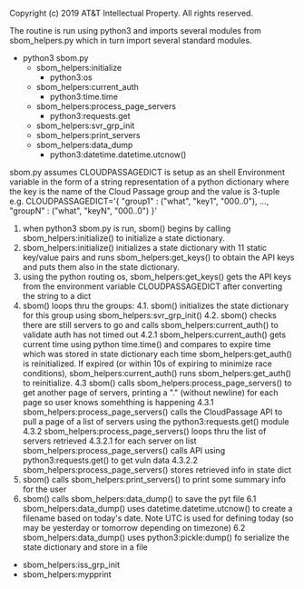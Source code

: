 Copyright (c) 2019 AT&T Intellectual Property. All rights reserved.

The routine is run using python3
and imports several modules from sbom_helpers.py
which in turn import several standard modules.
* python3 sbom.py
  * sbom_helpers:initialize
    * python3:os
  * sbom_helpers:current_auth
    * python3:time.time
  * sbom_helpers:process_page_servers
    * python3:requests.get
  * sbom_helpers:svr_grp_init
  * sbom_helpers:print_servers
  * sbom_helpers:data_dump
    * python3:datetime.datetime.utcnow()

sbom.py assumes CLOUDPASSAGEDICT is setup as an shell Environment variable in the form of a string representation of a python dictionary where the key is the name of the Cloud Passage group and the value is 3-tuple e.g. CLOUDPASSAGEDICT='{ "group1" : ("what", "key1", "000..0"), ..., "groupN" : ("what", "keyN", "000..0") }'

1. when python3 sbom.py is run, sbom() begins by calling sbom_helpers:initialize() to initialize a state dictionary.
2. sbom_helpers:initialize() initializes a state dictionary with 11 static key/value pairs and runs sbom_helpers:get_keys() to obtain the API keys and puts them also in the state dictionary.
3. using the python routing os, sbom_helpers:get_keys() gets the API keys from the environment variable CLOUDPASSAGEDICT after converting the string to a dict
4. sbom() loops thru the groups:
4.1. sbom() initializes the state dictionary for this group using sbom_helpers:svr_grp_init()
4.2. sbom() checks there are still servers to go and calls sbom_helpers:current_auth() to validate auth has not timed out
    4.2.1 sbom_helpers:current_auth() gets current time using python time.time() and compares to expire time which was stored in state dictionary each time sbom_helpers:get_auth() is reinitialized. If expired (or within 10s of expiring to minimize race conditions), sbom_helpers:current_auth() runs sbom_helpers:get_auth() to reinitialize.
  4.3 sbom() calls sbom_helpers:process_page_servers() to get another page of servers, printing a "." (without newline) for each page so user knows somehthing is happening
    4.3.1 sbom_helpers:process_page_servers() calls the CloudPassage API to pull a page of a list of servers using the python3:requests.get() module
    4.3.2 sbom_helpers:process_page_servers() loops thru the list of servers retrieved
      4.3.2.1 for each server on list sbom_helpers:process_page_servers() calls API using python3:requests.get() to get vuln data
      4.3.2.2 sbom_helpers:process_page_servers() stores retrieved info in state dict
5. sbom() calls sbom_helpers:print_servers() to print some summary info for the user
6. sbom() calls sbom_helpers:data_dump() to save the pyt file
  6.1 sbom_helpers:data_dump() uses datetime.datetime.utcnow() to create a filename based on today's date. Note UTC is used for defining today (so may be yesterday or tomorrow depending on timezone)
  6.2 sbom_helpers:data_dump() uses python3:pickle:dump() fo serialize the state dictionary and store in a file



  * sbom_helpers:iss_grp_init
  * sbom_helpers:mypprint
